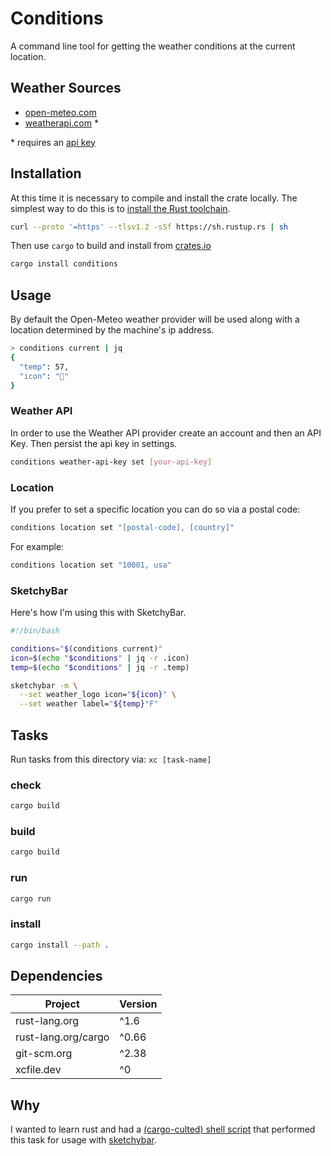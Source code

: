 # Conditions

A command line tool for getting the weather conditions at the current location.

## Weather Sources

- [open-meteo.com](https://open-meteo.com/)
- [weatherapi.com](https://www.weatherapi.com/) \*

\* requires an [api key](https://www.weatherapi.com/docs/#intro-authentication)

## Installation

At this time it is necessary to compile and install the crate locally. The simplest way to do this is to [install the Rust toolchain](https://rustup.rs/).

```bash
curl --proto '=https' --tlsv1.2 -sSf https://sh.rustup.rs | sh
```

Then use `cargo` to build and install from [crates.io](https://crates.io/crates/conditions)

```bash
cargo install conditions
```

## Usage

By default the Open-Meteo weather provider will be used along with a location determined by the machine's ip address.

```sh
> conditions current | jq
{
  "temp": 57,
  "icon": ""
}
```

### Weather API

In order to use the Weather API provider create an account and then an API Key. Then persist the api key in settings.

```bash
conditions weather-api-key set [your-api-key]
```

### Location

If you prefer to set a specific location you can do so via a postal code:

```bash
conditions location set "[postal-code], [country]"
```

For example:

```bash
conditions location set "10001, usa"
```

### SketchyBar

Here's how I'm using this with SketchyBar.

```bash
#!/bin/bash

conditions="$(conditions current)"
icon=$(echo "$conditions" | jq -r .icon)
temp=$(echo "$conditions" | jq -r .temp)

sketchybar -m \
  --set weather_logo icon="${icon}" \
  --set weather label="${temp}°F"
```

## Tasks

Run tasks from this directory via: `xc [task-name]`

### check

```sh
cargo build
```

### build

```sh
cargo build
```

### run

```sh
cargo run
```

### install

```sh
cargo install --path .
```

## Dependencies

| Project             | Version |
| ------------------- | ------- |
| rust-lang.org       | ^1.6    |
| rust-lang.org/cargo | ^0.66   |
| git-scm.org         | ^2.38   |
| xcfile.dev          | ^0      |

## Why

I wanted to learn rust and had a [(cargo-culted) shell script](https://github.com/johnallen3d/dotfiles/blob/16054c903bc8cc0ca939c279382ec6b15eb1bc7c/dot_config/sketchybar/plugins/executable_weather.sh#L1) that performed this task for usage with [sketchybar](https://github.com/FelixKratz/SketchyBar).
